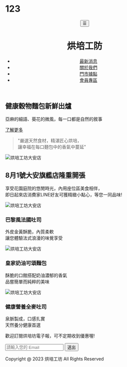 # 123
<!DOCTYPE html>
<html lang="en">
<head>
    <meta charset="UTF-8">
    <meta name="viewport" content="width=device-width, initial-scale=1.0">
    <title>烘培工坊</title>
    <link rel="stylesheet" href="style.css">
</head>
<body>
    <!-- 標題+選單 -->
    <header>
        <button class="menu">&#9776<!-- 漢堡式選單圖片代碼 --></button>
        <h1>烘培工防</h1>
        <nav>
        <ul>
            <li><a href="#">最新消息</a></li>
            <li><a href="#">關於我們</a></li>
            <li><a href="#">門市據點</a></li>
            <li><a href="#">會員專區</a></li>
        </ul>
        </nav>
    </header>
    <!-- 內容 -->
    <main>
        <section class="news">
            <h2>健康穀物麵包新鮮出爐</h2>
            <p>亞麻的細語、葵花的微風，每一口都是自然的敘事</p>
            <p><a href="#">了解更多</a></p>
        </section>

   <section class="slogan">
            <blockquote>"嚴選天然食材，精湛匠心烘培，<br>
                讓幸福在每口麵包中的香氣中蔓延"</blockquote>  
        </section>
        
  <section class="shop">
            <img src="images/Shop.png" alt="烘培工坊大安店">
            
   <div class="info">
            <h2> 8月1號大安旗艦店隆重開張</h2>
            <p>享受花園庭院的悠閒時光，內用座位區美食相伴，<br>
            即日起來店消費家LINE好友可獲精緻小點心，等您一同品味!</p>
            </div>
        </section>

  <section class="product">
                <div>
                    <img src="images/p1.png" alt="烘培工坊大安店">
                    <h3>巴黎風法國吐司</h3>
                    <p>外皮金黃酥脆，內質柔軟<br>讓您體驗法式浪漫的味覺享受</p>
                </div>
                <div>
                    <img src="images/p2.png" alt="烘培工坊大安店">
                    <h3>皇家奶油可頌麵包</h3>
                    <p>酥脆的口館搭配奶油濃郁的香氣<br>品嘗簡單而純粹的美味</p>
                </div>
                <div>
                    <img src="images/p3.png" alt="烘培工坊大安店">
                    <h3>健康營養全麥吐司</h3>
                    <p>泉脈製成，口感扎實<br>天然養分健康首選</p>
                </div>
        </section>
        
  <section class="newsletter">
            <p>歡迎訂閱烘培坊電子報，可不定期收到優惠喔!</p>
            <form>
                <input type="email" placeholder="請輸入您的 Email" required />
                <button type="submit">送出</button>
            </form>
        </section>
    </main>
    <!-- 連結 -->
    <footer>
        <p>Copyright @ 2023 烘培工坊 All  Rights Reserved</p>
    </footer>
</body>
</html>
